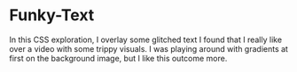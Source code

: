# Funky-Text
In this CSS exploration, I overlay some glitched text I found that I really like over a video with some trippy visuals. I was playing around with gradients at first on the background image, but I like this outcome more. 
